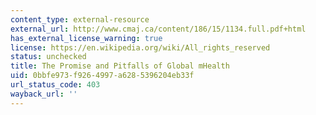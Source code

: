 ```yaml
---
content_type: external-resource
external_url: http://www.cmaj.ca/content/186/15/1134.full.pdf+html
has_external_license_warning: true
license: https://en.wikipedia.org/wiki/All_rights_reserved
status: unchecked
title: The Promise and Pitfalls of Global mHealth
uid: 0bbfe973-f926-4997-a628-5396204eb33f
url_status_code: 403
wayback_url: ''
---
```

